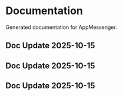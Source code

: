 # Documentation

Generated documentation for AppMessenger.

## Doc Update 2025-10-15

## Doc Update 2025-10-15

## Doc Update 2025-10-15
